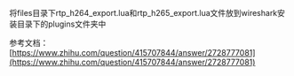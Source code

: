 将files目录下rtp_h264_export.lua和rtp_h265_export.lua文件放到wireshark安装目录下的plugins文件夹中

参考文档：
[https://www.zhihu.com/question/415707844/answer/2728777081](https://www.zhihu.com/question/415707844/answer/2728777081)